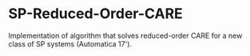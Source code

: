 # SP-Reduced-Order-CARE

Implementation of algorithm that solves reduced-order CARE for a new class of SP systems (Automatica 17').
